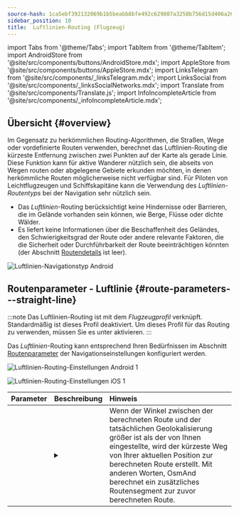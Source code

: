 ```yaml
---
source-hash: 1ca5ebf392132069b1b5beabb8bfe492c629807a3258b756d15d406a2613de59
sidebar_position: 10
title:  Luftlinien-Routing (Flugzeug)
---
```

import Tabs from '@theme/Tabs';
import TabItem from '@theme/TabItem';
import AndroidStore from '@site/src/components/buttons/AndroidStore.mdx';
import AppleStore from '@site/src/components/buttons/AppleStore.mdx';
import LinksTelegram from '@site/src/components/_linksTelegram.mdx';
import LinksSocial from '@site/src/components/_linksSocialNetworks.mdx';
import Translate from '@site/src/components/Translate.js';
import InfoIncompleteArticle from '@site/src/components/_infoIncompleteArticle.mdx';


<InfoIncompleteArticle/>


## Übersicht {#overview}

Im Gegensatz zu herkömmlichen Routing-Algorithmen, die Straßen, Wege oder vordefinierte Routen verwenden, berechnet das Luftlinien-Routing die kürzeste Entfernung zwischen zwei Punkten auf der Karte als gerade Linie. Diese Funktion kann für aktive Wanderer nützlich sein, die abseits von Wegen routen oder abgelegene Gebiete erkunden möchten, in denen herkömmliche Routen möglicherweise nicht verfügbar sind. Für Piloten von Leichtflugzeugen und Schiffskapitäne kann die Verwendung des *Luftlinien-Routentyps* bei der Navigation sehr nützlich sein.

<!-- ![Straight line Navigation example Android 1](@site/static/img/navigation/routing/straight_line_routing_andr_1.png) ![Straight line Navigation example Android 1](@site/static/img/navigation/routing/straight_line_routing_andr_2.png)  -->

- Das *Luftlinien*-Routing berücksichtigt keine Hindernisse oder Barrieren, die im Gelände vorhanden sein können, wie Berge, Flüsse oder dichte Wälder.
- Es liefert keine Informationen über die Beschaffenheit des Geländes, den Schwierigkeitsgrad der Route oder andere relevante Faktoren, die die Sicherheit oder Durchführbarkeit der Route beeinträchtigen könnten (der Abschnitt [Routendetails](../setup/route-details.md) ist leer).

![Luftlinien-Navigationstyp Android](@site/static/img/navigation/routing/straight_line_routing_andr.png)


## Routenparameter - Luftlinie {#route-parameters---straight-line}

:::note
Das Luftlinien-Routing ist mit dem *Flugzeugprofil* verknüpft. Standardmäßig ist dieses Profil deaktiviert. Um dieses Profil für das Routing zu verwenden, müssen Sie es unter *<Translate android="true" ids="shared_string_menu,shared_string_settings,application_profiles"/>* aktivieren.
:::

Das *Luftlinien*-Routing kann entsprechend Ihren Bedürfnissen im Abschnitt [Routenparameter](../guidance/navigation-settings.md#route-parameters) der Navigationseinstellungen konfiguriert werden.

<Tabs groupId="operating-systems" queryString="current-os">

<TabItem value="android" label="Android">  

![Luftlinien-Routing-Einstellungen Android 1](@site/static/img/navigation/routing/aircraft_routing_andr.png)

</TabItem>

<TabItem value="ios" label="iOS">

![Luftlinien-Routing-Einstellungen iOS 1](@site/static/img/navigation/routing/straight_line_ios.png)

</TabItem>

</Tabs>

| Parameter | Beschreibung | Hinweis |
|:------------|:---------------|:---------------|
| *<Translate android="true" ids="recalc_angle_dialog_title"/>* |  <details><summary> <Translate android="true" ids="recalc_angle_dialog_descr"/>  </summary>![Luftlinien-Neuberechnung Android](@site/static/img/navigation/routing/straight_line_recalculation_andr.png) </details>  | Wenn der Winkel zwischen der berechneten Route und der tatsächlichen Geolokalisierung größer ist als der von Ihnen eingestellte, wird der kürzeste Weg von Ihrer aktuellen Position zur berechneten Route erstellt. Mit anderen Worten, OsmAnd berechnet ein zusätzliches Routensegment zur zuvor berechneten Route. |